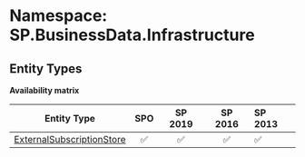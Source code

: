 # Namespace: SP.BusinessData.Infrastructure

## Entity Types

**Availability matrix**

Entity Type | SPO | SP 2019 | SP 2016 | SP 2013
----------|:---:|:-------:|:-------:|:-------
[ExternalSubscriptionStore](./EntityTypes/ExternalSubscriptionStore.md) | ✅ | ✅ | ✅ | ✅
